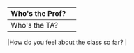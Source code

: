 |Who's the Prof?| |
----------------|--
|Who's the TA?| |

|How do you feel about the class so far? |
